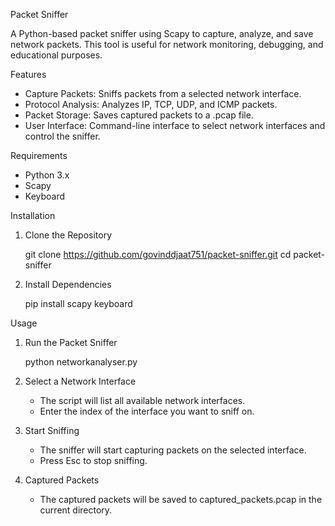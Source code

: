 Packet Sniffer

A Python-based packet sniffer using Scapy to capture, analyze, and save network packets. This tool is useful for network monitoring, debugging, and educational purposes.

Features

* Capture Packets: Sniffs packets from a selected network interface.
* Protocol Analysis: Analyzes IP, TCP, UDP, and ICMP packets.
* Packet Storage: Saves captured packets to a .pcap file.
* User Interface: Command-line interface to select network interfaces and control the sniffer.

Requirements

* Python 3.x
* Scapy
* Keyboard
  
Installation

1. Clone the Repository

   git clone https://github.com/govinddjaat751/packet-sniffer.git
   cd packet-sniffer

2. Install Dependencies

   pip install scapy keyboard

Usage

  1. Run the Packet Sniffer

     python networkanalyser.py
     
  2. Select a Network Interface

     + The script will list all available network interfaces.
     + Enter the index of the interface you want to sniff on.
       
  3. Start Sniffing

     + The sniffer will start capturing packets on the selected interface.
     + Press Esc to stop sniffing.
       
  4. Captured Packets

     + The captured packets will be saved to captured_packets.pcap in the current directory.
